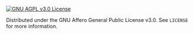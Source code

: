 [![GNU AGPL v3.0 License][license-shield]][license-url]

Distributed under the GNU Affero General Public License v3.0.
See `LICENSE` for more information.

[license-shield]: https://img.shields.io/github/license/arcann-chem/arcann_training.svg?style=for-the-badge
[license-url]: https://github.com/arcann-chem/arcann_training/blob/main/LICENSE
